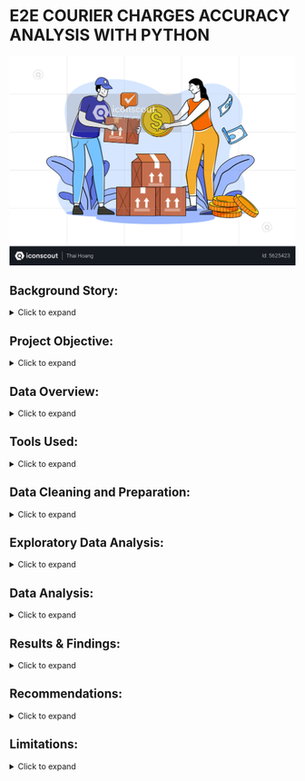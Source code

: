 # E2E COURIER CHARGES ACCURACY ANALYSIS WITH PYTHON
<div align="center">
  <img src="Young Woman Pay Delivery Charges.png" alt="My Project Logo" width="auto" height="auto">
</div>

## Background Story:
<details>
  <summary>Click to expand</summary>
  <br>
Courier Companies also known as Logistics Companies are businesses that specialize in transporting packages, documents, and other goods from one location to another.  They offer a range of services, from same-day delivery within a city to international shipping across continents.  They manage the entire process, including pickup, transportation, tracking, and delivery, often using a combination of transportation modes like trucks, airplanes, ships, and trains.  They play a vital role in facilitating commerce and connecting businesses and individuals globally.
  
Courier charges are the fees you pay to a courier company for their services, which primarily involve picking up a package from one location and delivering it to another.
  
In today’s fast-paced e-commerce industry, fast and efficient order delivery is crucial to business success. To ensure seamless order fulfilment, businesses often partner with courier companies to ship their products to customers. However, managing the charges collected by these courier companies can be difficult, especially when dealing with a high volume of orders. It is one of the real-time problems Enterprise to Enterprise businesses experience when their estimated charges for the same invoice don’t match. In this project, I will take you through a solution to this problem statement based on this E2E Courier Charges Accuracy Analysis using Python.
</details>

## Project Objective:
<details>
  <summary>Click to expand</summary>
 <br>This project focuses on assessing the accuracy of fees charged by courier companies for the delivery of goods in E2E transactions. The goal is to ensure that companies are billed appropriately for the services provided by courier companies.
</details>

## Data Overview:
<details>
  <summary>Click to expand</summary>
 <br>This dataset provides a comprehensive view of courier operations and is comprised of five Excel files. These files contain detailed information on:

- Courier company rates
- Invoices
- Order reports
- Pincodes
- SKU master data

### Definitions:
<details>
  <summary>Click to expand</summary>
 <br>
  
- fwd_a_fixed: (Fixed Forward Charge), a fixed cost for shipping a package from the origin to the destination. It's the primary fee for the courier service.
  
- fwd_a_additional: (Additional Forward Charge), an additional charge added to the standard shipping cost due to specific circumstances or service requirements such as special handling, remote area delivery, faster delivery service, fuel surcharge, etc.
  
- rto_a_fixed: (Return To Origin Fixed Charge), a fixed fee charged by the courier when a package has to be returned to the sender.  It's an extra cost incurred due to the failed delivery and the return process.
  
- rto_a_aditional: (Return To Origin Additional Charge), The key difference from "rto_a_fixed" is that this charge is not a fixed amount.  It's a variable charge added to the cost of returning the package and it only applies if an RTO occurs. Because it's not "fixed," the amount of the RTO charge will vary depending on some factors like distance of return, weight or dimension of package, courier policies, courier pricing structures, etc.
  
- AWB Code: (Air WayBill Code), a unique identification number assigned to each air shipment, like a tracking number for your package.  It contains vital information about the shipment and allows it to be tracked throughout its journey.

- ORDER ID: A unique number assigned to a specific order written in an invoice or shipping label.
  
- Charged Weight: Shipping costs are primarily determined by weight and size. Couriers use the "charged weight" to account for both the weight and size of your package and use it to decide how much to charge you for shipping.
  
- Warehouse Pincode: This is the pincode of the warehouse where the shipment originates. It's the starting point of the package's journey.
  
- Customer Pincode: This is the pincode of the customer's delivery address, where the package needs to be delivered. It's the destination of the shipment.
  
- Zone: Shipping zones are geographical areas that carriers use to calculate shipping rates and estimate delivery times. They are typically defined by distance from the origin of the shipment.
  
- Type of Shipment: The type of charges accrued based on the type of shipment being done. e.g forward charges or RTO charges.
  
- Billing Amount: Refers to the total amount the customer is charged for a shipment. It's the sum of all applicable charges.
  
- ExternOrderNo: Same as ORDER ID
  
- SKU(Stock Keeping Unit): It's a unique identifier assigned to a specific product or service to track all the products a retailer, wholesaler, or manufacturer has in stock, waiting to be purchased by customers.
  
- Order Qty: Order Quantity tells you how many of a particular product or item a customer has requested in their order.
  
- Weight: Weight is a primary factor in calculating shipping costs. Heavier packages generally cost more to ship.
</details>
</details>

## Tools Used:
<details>
  <summary>Click to expand</summary>
 <br>
I used the following tools and librabries:
  
- Jupyter Notebook: Writing and Executing Codes
- Pandas Python Library: Data Manipulation and Analysis
- Plotly Python Library: Data Visualization
</details>

## Data Cleaning and Preparation:
<details>
  <summary>Click to expand</summary>
 <br>
  
In the initial data preparation phase, I performed the following tasks:
  
1. I imported the necessary python libraries and the datasets.
2. Checked for missing values.
3. Data cleaning and formatting
</details>

## Exploratory Data Analysis:
<details>
  <summary>Click to expand</summary>
 <br>
I used EDA to answer questions like:
  
- Total Orders where ABC has been correctly charged.
- Total Orders where ABC has been overcharged.
- Total Orders where ABC has been undercharged.
</details>

## Data Analysis:
<details>
  <summary>Click to expand</summary>
 <br>
 Here are some major interesting codes aand functions I worked with:

```python
pd.merge() : # A Pandas function used for merging DataFrames.
```
```python
sigma_courier = pincode_mapping.drop_duplicates(subset=['Customer Pincode'])
courier_sigma= courier_invoice[['Order ID', 'Customer Pincode','Type of Shipment']]
pincodes= courier_abc.merge(abc_courier,on='Customer Pincode')
print(pincodes.head())

# The code above was used to merge the courier invoice and pincode mapping dataset.
```

```python
def weight_slab(weight):
    i = round(weight % 1, 1)
    if i == 0.0:
        return weight
    elif i > 0.5:
        return int(weight) + 1.0
    else:
        return int(weight) + 0.5

merged2['Weight Slab (KG)'] = merged2['Weights (Kgs)'].apply(weight_slab)
courier_invoice['Weight Slab Charged by Courier Company']=(courier_invoice['Charged Weight']).apply(weight_slab)

# The above function is the The weight_slab() function which is defined to determine the weight slab based on the weight of the shipment.
```

```python
total_expected_charge = []

for _, row in merged2.iterrows():
    fwd_category = 'fwd_' + row['Delivery Zone As Per SIGMA']
    fwd_fixed = courier_company_rates.at[0, fwd_category + '_fixed']
    fwd_additional = courier_company_rates.at[0, fwd_category + '_additional']
    rto_category = 'rto_' + row['Delivery Zone As Per SIGMA']
    rto_fixed = courier_company_rates.at[0, rto_category + '_fixed']
    rto_additional = courier_company_rates.at[0, rto_category + '_additional']

    weight_slab = row['Weight Slab As Per SIGMA']

    if row['Type of Shipment'] == 'Forward charges':
        additional_weight = max(0, (weight_slab - 0.5) / 0.5)
        total_expected_charge.append(fwd_fixed + additional_weight * fwd_additional)
    elif row['Type of Shipment'] == 'Forward and RTO charges':
        additional_weight = max(0, (weight_slab - 0.5) / 0.5)
        total_expected_charge.append(fwd_fixed + additional_weight * (fwd_additional + rto_additional))
    else:
        total_expected_charge.append(0)

merged2['Expected Charge as per SIGMA'] = total_expected_charge
print(merged2.head())

'''
The code above is a block of code that iterates through a Pandas DataFrame (merged2) and calculates an "Expected Charge as per SIGMA" based on several factors, including:
Delivery zone
Weight slab
Type of shipment
Courier company rates (from courier_company_rates DataFrame)
'''
```
</details>

## Results & Findings:
<details>
  <summary>Click to expand</summary>
 <br>

These are the three major things I found out concerning our courier companies charges:

| Description                                         | Count | Amount (NGN.) |
|-----------------------------------------------------|-------|---------------|
| Total Orders where SIGMA has been correctly charged | 0     | 0.0           |
| Total Orders where SIGMA has been overcharged       | 354   | 23742040.0    |
| Total Orders where SIGMA has been undercharged      | 47    | -1242780.0     |
</details>

## Recommendations:
<details>
  <summary>Click to expand</summary>
 <br>
  
Here are my recommendations for these courier companies and their courier charges:

 1. Investigate Overcharging Discrepancies:
 - Conduct a thorough investigation into the 354 overcharged orders.
 - Identify the root causes of the overcharging (e.g., incorrect weight calculations, incorrect zone assignments, system errors).
 - Analyze the patterns in the overcharged orders (e.g., specific delivery zones, package types, courier services).

 2. Implement Corrective Actions:
- Develop and implement corrective measures to prevent future overcharging.
- This may involve:
  - Auditing and improving the accuracy of weight and dimension calculations.
  - Verifying and correcting zone assignments.
  - Enhancing system checks and validations.
  - Providing additional training to staff involved in charge calculations.
  - Consider implementing automated checks to verify charges against expected rates.
   
 3. Address Undercharging:
- While the undercharging amount is less significant, investigate the 47 undercharged orders to ensure there are no systematic errors.
- Consider if the undercharging is due to any promotional activities.

 4. Improve Transparency and Communication:
- Provide clear and detailed invoices to customers, showing how charges are calculated.
- Establish a process for customers to dispute charges and resolve discrepancies promptly.
- Consider publishing the rate calculation methodology.

 5. Strengthen Internal Controls:
- Implement stronger internal controls to ensure the accuracy of courier charges.
- Conduct regular audits of courier charge calculations.
- Consider implementing a system for independent verification of charges.

 6. Negotiate with Courier Companies:
- Use the analysis findings to negotiate better rates or service level agreements with the courier companies.
- If systematic errors are found with a specific courier, consider switching to a more reliable provider.

 7. System Improvements:
- If the data is entered manually, look at the UI/UX for ease of use, and reduce manual errors.
- Look at the API connection to the courier companies to ensure data is transferred correctly.

 8. Focus on Customer Satisfaction:
- Overcharging can lead to customer dissatisfaction and loss of business.
- Prioritize accuracy in courier charges to improve customer trust and loyalty.
</details>

## Limitations:
<details>
  <summary>Click to expand</summary>
 <br>
    
- Data Inconsistency and Preparation: The original datasets exhibited inconsistencies in column naming conventions. To ensure data organization and completeness, it was necessary to rename several columns. For example, 'ExternOrderNo' in the Order Report Dataset was renamed to 'Order Id' to align with other datasets. Similarly, 'Zone' and 'Weight Slab (KG)' columns were renamed to provide more descriptive and consistent labels across the dataframes.
  
- Data Preprocessing: A significant portion of the project involved data preprocessing to address inconsistencies in column naming. This step was crucial for accurate data merging and analysis. Notable changes included renaming 'ExternOrderNo' to 'Order Id' and standardizing zone and weight slab column names.
  
- Challenges Faced: Data integration presented challenges due to variations in column naming across datasets. To overcome this, columns such as 'ExternOrderNo' (Order Report) and 'Zone' (Courier Invoice, merged2) were renamed to ensure uniformity and facilitate data analysis.
</details>


